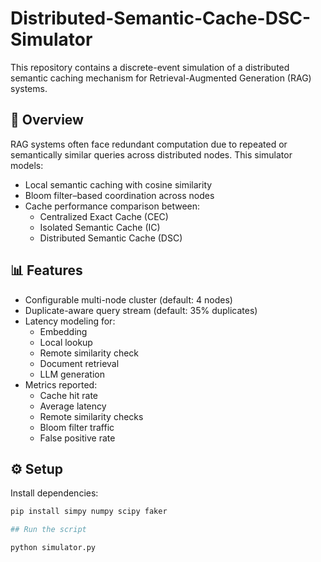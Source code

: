 # Distributed-Semantic-Cache-DSC-Simulator

This repository contains a discrete-event simulation of a distributed semantic caching mechanism for Retrieval-Augmented Generation (RAG) systems.

## 📌 Overview

RAG systems often face redundant computation due to repeated or semantically similar queries across distributed nodes. This simulator models:

- Local semantic caching with cosine similarity
- Bloom filter–based coordination across nodes
- Cache performance comparison between:
  - Centralized Exact Cache (CEC)
  - Isolated Semantic Cache (IC)
  - Distributed Semantic Cache (DSC)

## 📊 Features

- Configurable multi-node cluster (default: 4 nodes)
- Duplicate-aware query stream (default: 35% duplicates)
- Latency modeling for:
  - Embedding
  - Local lookup
  - Remote similarity check
  - Document retrieval
  - LLM generation
- Metrics reported:
  - Cache hit rate
  - Average latency
  - Remote similarity checks
  - Bloom filter traffic
  - False positive rate

## ⚙️ Setup

Install dependencies:

```bash
pip install simpy numpy scipy faker

## Run the script

python simulator.py
